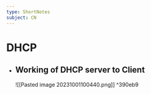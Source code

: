 ```yaml
---
type: ShortNotes
subject: CN
---
```


# DHCP
- ## Working of DHCP server to Client
	
	![[Pasted image 20231001100440.png]] ^390eb9
